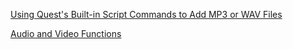 [Using Quest's Built-in Script Commands to Add MP3 or WAV Files](https://github.com/KVonGit/QuestStuff/blob/master/sound_docs/AddingSounds.md#using-quests-built-in-script-commands-to-add-mp3-or-wav-files)

[Audio and Video Functions](https://github.com/KVonGit/AudioVideoLib/wiki#additional-audio-and-video-functions)